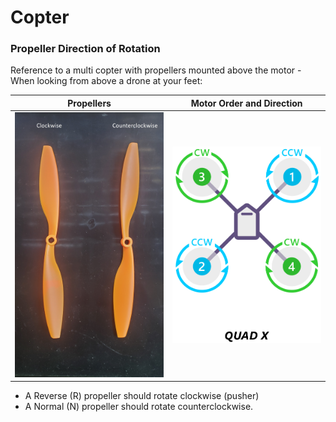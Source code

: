 # Copter


### Propeller Direction of Rotation

Reference to a multi copter with propellers mounted above the motor - When looking from above a drone at your feet:  

Propellers                 |  Motor Order and Direction
:-------------------------:|:-------------------------:
<img src="quad-propellers.jpg" width="250"/> | <img src="motororder-quad-x-2d.png" width="250"/> 

- A Reverse (R) propeller should rotate clockwise (pusher)
- A Normal (N) propeller should rotate counterclockwise.
